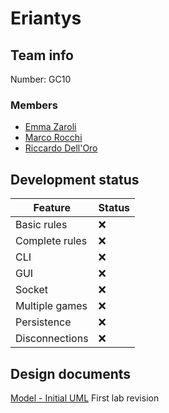 # Eriantys

## Team info

Number: GC10

### Members

- [Emma Zaroli](https://github.com/emmazaroli)
- [Marco Rocchi](https://github.com/marcorocchi)
- [Riccardo Dell'Oro](https://github.com/riccardodelloro)

## Development status

| Feature        | Status |
| -------------- | ------ |
| Basic rules    | :x:    |
| Complete rules | :x:    |
| CLI            | :x:    |
| GUI            | :x:    |
| Socket         | :x:    |
| Multiple games | :x:    |
| Persistence    | :x:    |
| Disconnections | :x:    |

## Design documents
[Model - Initial UML](Deliverables/UML/20220315%20-%20Model%20initial.png) First lab revision
